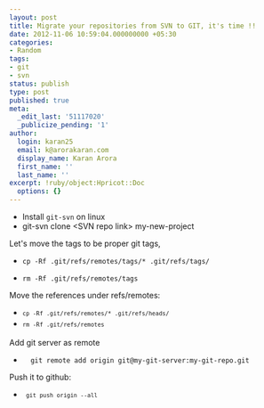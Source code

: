 ```yaml
---
layout: post
title: Migrate your repositories from SVN to GIT, it's time !!
date: 2012-11-06 10:59:04.000000000 +05:30
categories:
- Random
tags:
- git
- svn
status: publish
type: post
published: true
meta:
  _edit_last: '51117020'
  _publicize_pending: '1'
author:
  login: karan25
  email: k@arorakaran.com
  display_name: Karan Arora
  first_name: ''
  last_name: ''
excerpt: !ruby/object:Hpricot::Doc
  options: {}
---
```

<ul>
<li>Install <code>git-svn</code> on linux</li>
<li>git-svn clone &lt;SVN repo link&gt; my-new-project</li>
</ul>
<p>Let's move the tags to be proper git tags,</p>
<ul>
<li>
<pre><code>cp -Rf .git/refs/remotes/tags/* .git/refs/tags/ </code></pre>
</li>
<li><code>rm -Rf .git/refs/remotes/tags </code></li>
</ul>
<p>Move the references under refs/remotes:</p>
<ul>
<li><span style="font-family:Consolas, Monaco, monospace;font-size:12px;line-height:18px;"><code>cp -Rf .git/refs/remotes/* .git/refs/heads/ </code></span></li>
<li><span style="font-family:Consolas, Monaco, monospace;font-size:12px;line-height:18px;"><code>rm -Rf .git/refs/remotes </code></span></li>
</ul>
<p>Add git server as remote</p>
<ul>
<li>
<pre><code>  git remote add origin git@my-git-server:my-git-repo.git </code></pre>
</li>
</ul>
<p>Push it to github:</p>
<ul>
<li><span style="font-family:Consolas, Monaco, monospace;font-size:12px;line-height:18px;"><code> git push origin --all </code></span></li>
</ul>
